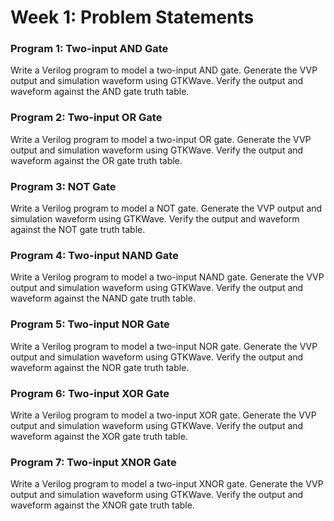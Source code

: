 # Week 1: Problem Statements

### Program 1: Two-input AND Gate
Write a Verilog program to model a two-input AND gate. Generate the VVP output and simulation waveform using GTKWave. Verify the output and waveform against the AND gate truth table.

### Program 2: Two-input OR Gate
Write a Verilog program to model a two-input OR gate. Generate the VVP output and simulation waveform using GTKWave. Verify the output and waveform against the OR gate truth table.

### Program 3: NOT Gate
Write a Verilog program to model a NOT gate. Generate the VVP output and simulation waveform using GTKWave. Verify the output and waveform against the NOT gate truth table.

### Program 4: Two-input NAND Gate
 Write a Verilog program to model a two-input NAND gate. Generate the VVP output and simulation waveform using GTKWave. Verify the output and waveform against the NAND gate truth table.

### Program 5: Two-input NOR Gate
Write a Verilog program to model a two-input NOR gate. Generate the VVP output and simulation waveform using GTKWave. Verify the output and waveform against the NOR gate truth table.

### Program 6: Two-input XOR Gate
Write a Verilog program to model a two-input XOR gate. Generate the VVP output and simulation waveform using GTKWave. Verify the output and waveform against the XOR gate truth table.

### Program 7: Two-input XNOR Gate
Write a Verilog program to model a two-input XNOR gate. Generate the VVP output and simulation waveform using GTKWave. Verify the output and waveform against the XNOR gate truth table.
